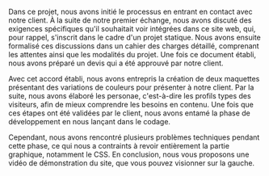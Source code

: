 Dans ce projet, nous avons initié le processus en entrant en contact avec notre client. À la suite de notre premier 
échange, nous avons discuté des exigences spécifiques qu'il souhaitait voir intégrées dans ce site web, qui, pour 
rappel, s'inscrit dans le cadre d'un projet statique. Nous avons ensuite formalisé ces discussions dans un cahier 
des charges détaillé, comprenant les attentes ainsi que les modalités du projet. Une fois ce document 
établi, nous avons préparé un devis qui a été approuvé par notre client.

Avec cet accord établi, nous avons entrepris la création de deux maquettes présentant des variations de couleurs 
pour présenter à notre client. Par la suite, nous avons élaboré les personae, c'est-à-dire les profils types des 
visiteurs, afin de mieux comprendre les besoins en contenu. Une fois que ces étapes ont été validées par le 
client, nous avons entamé la phase de développement en nous lançant dans le codage.

Cependant, nous avons rencontré plusieurs problèmes techniques pendant cette phase, ce qui nous a contraints à revoir 
entièrement la partie graphique, notamment le CSS. En conclusion, nous vous proposons une vidéo de démonstration du 
site, que vous pouvez visionner sur la gauche. 
